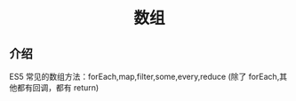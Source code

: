 <h1 align="center">数组</h1>

## 介绍

ES5 常见的数组方法：forEach,map,filter,some,every,reduce (除了 forEach,其他都有回调，都有 return)
